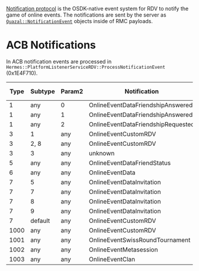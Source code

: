 [Notification protocol](https://github.com/kinnay/NintendoClients/wiki/Notification-Protocol) is the OSDK-native event system for RDV to notify the game of online events. The notifications are sent by the server as [`Quazal::NotificationEvent`](https://github.com/kinnay/NintendoClients/wiki/Notification-Protocol#notificationevent-structure) objects inside of RMC payloads.

# ACB Notifications

In ACB notification events are processed in `Hermes::PlatformListenerServiceRDV::ProcessNotificationEvent` (0x1E4F710).

| Type | Subtype | Param2 | Notification | OnlineEventData ID |
|------|---------|--------|--------------|-----------------|
| 1 | any | 0 | OnlineEventDataFriendshipAnswered | 19 |
| 1 | any | 1 | OnlineEventDataFriendshipAnswered | 18 |
| 1 | any | 2 | OnlineEventDataFriendshipRequested | 16 |
| 3 | 1 | any | OnlineEventCustomRDV | 21 |
| 3 | 2, 8 | any | OnlineEventCustomRDV | 22 |
| 3 | 3 | any | unknown | none |
| 5 | any | any | OnlineEventDataFriendStatus | 15 |
| 6 | any | any | OnlineEventData | 32 |
| 7 | 5 | any | OnlineEventDataInvitation | 23 |
| 7 | 7 | any | OnlineEventDataInvitation | 25 |
| 7 | 8 | any | OnlineEventDataInvitation | 26 |
| 7 | 9 | any | OnlineEventDataInvitation | 27 |
| 7 | default | any | OnlineEventCustomRDV | 29 |
| 1000 | any | any | OnlineEventCustomRDV | 31 |
| 1001 | any | any | OnlineEventSwissRoundTournament | 33 |
| 1002 | any | any | OnlineEventMetasession | 36 |
| 1003 | any | any | OnlineEventClan | 39 |